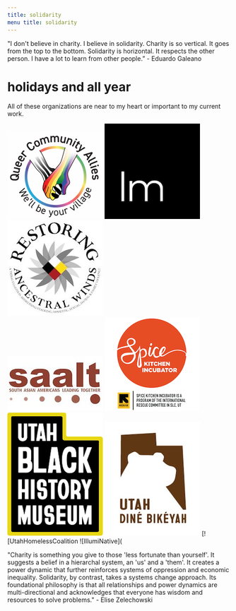 ```yaml
---
title: solidarity  
menu title: solidarity
---
```


"I don't believe in charity. I believe in solidarity. Charity is so vertical. It goes from the top to the bottom. 
Solidarity is horizontal. It respects the other person. I have a lot to learn from other people.” - Eduardo Galeano

# holidays and all year

All of these organizations are near to my heart or important to my current work. 

[![QueerCommunityAllies](/qcasmall.jpg)](https://queercommunityallies.org/donate)     [![LegacyMotion](/legmot.png)](https://www.legacymotion.org)     [![RestoringAncestralWinds](/restwinds.jpg)](https://restoringawcoalition.org)     
[![SouthAsianAmericansLeadingTogether](/saalt.jpg)](https://saalt.org)     [![SpiceKitchenIncubator](/Spice-Kitchen-Logo.png)](https://spicekitchenincubator.org)     [![UtahBlackHistoryMuseum](/bhm.png)](https://www.blacklivesmatterutah.com/utah-black-history-museum.html)
[![UtahDineBikeyah](/UDB.jpg)](https://utahdinebikeyah.org)     [![UtahHomelessCoalition     ![IllumiNative](    


"Charity is something you give to those 'less fortunate than yourself'. It suggests a belief in a hierarchal system, 
an 'us' and a 'them'. It creates a power dynamic that further reinforces systems of oppression and economic inequality.
Solidarity, by contrast, takes a systems change approach. Its foundational philosophy is that all relationships and power dynamics are 
multi-directional and acknowledges that everyone has wisdom and resources to solve problems." - Elise Zelechowski
